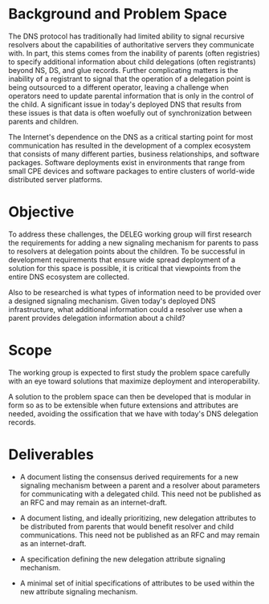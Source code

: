 # Background and Problem Space

The DNS protocol has traditionally had limited ability to signal recursive resolvers about the capabilities of authoritative servers they communicate with.
In part, this stems comes from the inability of parents (often registries) to specify additional information about child delegations (often registrants) beyond NS, DS, and glue records.
Further complicating matters is the inability of a registrant to signal that the operation of a delegation point is being outsourced to a different operator, leaving a challenge when operators need to update parental information that is only in the control of the child.
A significant issue in today's deployed DNS that results from these issues is that data is often woefully out of synchronization between parents and children.

The Internet's dependence on the DNS as a critical starting point for most communication has resulted in the development of a complex ecosystem that consists of many different parties, business relationships, and software packages.
Software deployments exist in environments that range from small CPE devices and software packages to entire clusters of world-wide distributed server platforms.

# Objective

To address these challenges, the DELEG working group will first research the requirements for adding a new signaling mechanism for parents to pass to resolvers at delegation points about the children.
To be successful in development requirements that ensure wide spread deployment of a solution for this space is possible, it is critical that viewpoints from the entire DNS ecosystem are collected.

Also to be researched is what types of information need to be provided over a designed signaling mechanism.  Given today's deployed DNS infrastructure, what additional information could a resolver use when a parent provides delegation information about a child?

# Scope

The working group is expected to first study the problem space carefully with an eye toward solutions that maximize deployment and interoperability.

A solution to the problem space can then be developed that is modular in form so as to be extensible when future extensions and attributes are needed, avoiding the ossification that we have with today's DNS delegation records.

# Deliverables

- A document listing the consensus derived requirements for a new signaling mechanism between a parent and a resolver about parameters for communicating with a delegated child.
This need not be published as an RFC and may remain as an internet-draft.

- A document listing, and ideally prioritizing, new delegation attributes to be distributed from parents that would benefit resolver and child communications.
This need not be published as an RFC and may remain as an internet-draft.

- A specification defining the new delegation attribute signaling mechanism.

- A minimal set of initial specifications of attributes to be used within the new attribute signaling mechanism.

